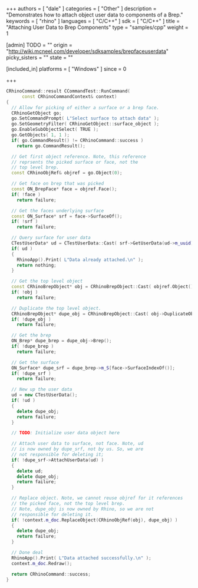 +++
authors = [ "dale" ]
categories = [ "Other" ]
description = "Demonstrates how to attach object user data to components of a Brep."
keywords = [ "rhino" ]
languages = [ "C/C++" ]
sdk = [ "C/C++" ]
title = "Attaching User Data to Brep Components"
type = "samples/cpp"
weight = 1

[admin]
TODO = ""
origin = "http://wiki.mcneel.com/developer/sdksamples/brepfaceuserdata"
picky_sisters = ""
state = ""

[included_in]
platforms = [ "Windows" ]
since = 0

+++

```cpp
CRhinoCommand::result CCommandTest::RunCommand(
      const CRhinoCommandContext& context)
{
  // Allow for picking of either a surface or a brep face.
  CRhinoGetObject go;
  go.SetCommandPrompt( L"Select surface to attach data" );
  go.SetGeometryFilter( CRhinoGetObject::surface_object );
  go.EnableSubObjectSelect( TRUE );
  go.GetObjects( 1, 1 );
  if( go.CommandResult() != CRhinoCommand::success )
    return go.CommandResult();

  // Get first object reference. Note, this reference
  // reprsents the picked surface or face, not the
  // top level brep.
  const CRhinoObjRef& objref = go.Object(0);

  // Get face on brep that was picked
  const ON_BrepFace* face = objref.Face();
  if( !face )
    return failure;

  // Get the faces underlying surface
  const ON_Surface* srf = face->SurfaceOf();
  if( !srf )
    return failure;

  // Query surface for user data
  CTestUserData* ud = CTestUserData::Cast( srf->GetUserData(ud->m_uuid) );
  if( ud )
  {
    RhinoApp().Print( L"Data already attached.\n" );
    return nothing;
  }

  // Get the top level object
  const CRhinoBrepObject* obj = CRhinoBrepObject::Cast( objref.Object() );
  if( !obj )
    return failure;

  // Duplicate the top level object.
  CRhinoBrepObject* dupe_obj = CRhinoBrepObject::Cast( obj->DuplicateObject() );
  if( !dupe_obj )
    return failure;

  // Get the brep
  ON_Brep* dupe_brep = dupe_obj->Brep();
  if( !dupe_brep )
    return failure;

  // Get the surface
  ON_Surface* dupe_srf = dupe_brep->m_S[face->SurfaceIndexOf()];
  if( !dupe_srf )
    return failure;

  // New up the user data
  ud = new CTestUserData();
  if( !ud )
  {
    delete dupe_obj;
    return failure;
  }

  // TODO: Initialize user data object here

  // Attach user data to surface, not face. Note, ud
  // is now owned by dupe_srf, not by us. So, we are
  // not responsible for deleting it;
  if( !dupe_srf->AttachUserData(ud) )
  {
    delete ud;
    delete dupe_obj;
    return failure;
  }

  // Replace object. Note, we cannot reuse objref for it references
  // the picked face, not the top level brep.
  // Note, dupe_obj is now owned by Rhino, so we are not
  // responsible for deleting it.
  if( !context.m_doc.ReplaceObject(CRhinoObjRef(obj), dupe_obj) )
  {
    delete dupe_obj;
    return failure;
  }

  // Done deal
  RhinoApp().Print( L"Data attached successfully.\n" );
  context.m_doc.Redraw();

  return CRhinoCommand::success;
}
```
